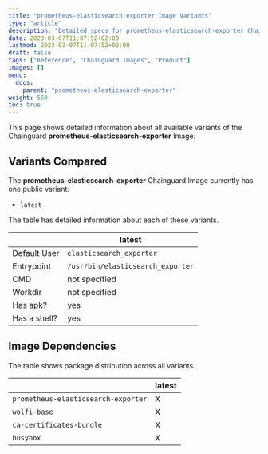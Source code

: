 ```yaml
---
title: "prometheus-elasticsearch-exporter Image Variants"
type: "article"
description: "Detailed specs for prometheus-elasticsearch-exporter Chainguard Image Variants"
date: 2023-03-07T11:07:52+02:00
lastmod: 2023-03-07T11:07:52+02:00
draft: false
tags: ["Reference", "Chainguard Images", "Product"]
images: []
menu:
  docs:
    parent: "prometheus-elasticsearch-exporter"
weight: 550
toc: true
---
```


This page shows detailed information about all available variants of the Chainguard **prometheus-elasticsearch-exporter** Image.

## Variants Compared
The **prometheus-elasticsearch-exporter** Chainguard Image currently has one public variant: 

- `latest`

The table has detailed information about each of these variants.

|              | latest                            |
|--------------|-----------------------------------|
| Default User | `elasticsearch_exporter`          |
| Entrypoint   | `/usr/bin/elasticsearch_exporter` |
| CMD          | not specified                     |
| Workdir      | not specified                     |
| Has apk?     | yes                               |
| Has a shell? | yes                               |

## Image Dependencies
The table shows package distribution across all variants.

|                                     | latest |
|-------------------------------------|--------|
| `prometheus-elasticsearch-exporter` | X      |
| `wolfi-base`                        | X      |
| `ca-certificates-bundle`            | X      |
| `busybox`                           | X      |

